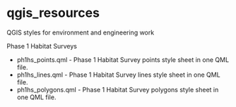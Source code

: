 # qgis_resources

QGIS styles for environment and engineering work

Phase 1 Habitat Surveys
- ph1hs_points.qml - Phase 1 Habitat Survey points style sheet in one QML file.  
- ph1hs_lines.qml - Phase 1 Habitat Survey lines style sheet in one QML file.
- ph1hs_polygons.qml - Phase 1 Habitat Survey polygons style sheet in one QML file. 
